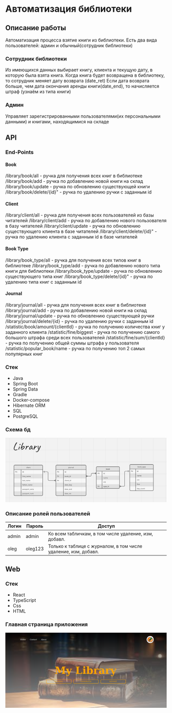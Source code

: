 # Автоматизация библиотеки
## Описание работы
Автоматизация процесса взятие книги из библиотеки. Есть два вида пользователей: админ и обычный(сотрудник библиотеки)

### Сотрудник библиотеки 
Из имеющихся данных выбирает книгу, клиента и текущую дату, в которую была взята книга. Когда книга будет возвращена в библиотеку, то сотрудник меняет дату возврата (date_ret)
Если дата возврата больше, чем дата окончания аренды книги(date_end), то начисляется штраф (узнаём из типа книги)
### Админ
Управляет зарегистрированными пользователями(их персональными данными) и книгами, находящимися на складе

## API

### End-Points

#### Book
/library/book/all - ручка для получения всех книг в библиотеке
/library/book/add - ручка по добавлению новой книги на склад
/library/book/update - ручка по обновлению существующей книги
/library/book/delete/{id}" - ручка по удалению ручки с заданным id

#### Client
/library/client/all - ручка для получения всех пользователей из базы читателей
/library/client/add - ручка по добавлению нового пользователя в базу читателей
/library/client/update - ручка по обновлению существующего клиента в базе читателей
/library/client/delete/{id}" - ручка по удалению клиента с заданным id в базе читателей

#### Book Type
/library/book_type/all - ручка для получения всех типов книг в библиотеке
/library/book_type/add - ручка по добавлению нового типа книги для библиотеки
/library/book_type/update - ручка по обновлению существующего типа книг
/library/book_type/delete/{id}" - ручка по удалению типа книг с заданным id

#### Journal
/library/journal/all - ручка для получения всех книг в библиотеке
/library/journal/add - ручка по добавлению новой книги на склад
/library/journal/update - ручка по обновлению существующей ручки
/library/journal/delete/{id} - ручка по удалению ручки с заданным id
/statistic/book/amount/{clientId} - ручка по получению количества книг у заданного клиента
/statistic/fine/biggest - ручка по получению самого большого штрафа среди всех пользователей
/statistic/fine/sum/{clientId} - ручка по получению общей суммы штрафа у пользователя
/statistic/popular_book/name - ручка по получению топ 2 самых популярных книг

### Стек
* Java
* Spring Boot
* Spring Data
* Gradle
* Docker-compose
* Hibernate ORM
* SQL
* PostgreSQL

### Схема бд
![library_schema.png](img%2Flibrary_schema.png)

### Описание ролей пользователей
| Логин  | Пароль  | Доступ                                                          |
|--------|---------|-----------------------------------------------------------------|
| admin  | admin   | Ко всем табличкам, в том числе удаление, изм, добавл.           |
| oleg   | oleg123 | Только к таблице с журналом, в том числе удаление, изм, добавл. |

## Web

### Стек
* React
* TypeScript
* Css
* HTML

### Главная страница приложения
![index-page.png](img%2Findex-page.png)
